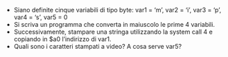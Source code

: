 - Siano definite cinque variabili di tipo byte:
  var1 = ‘m’, var2 = ‘i’, var3 = ‘p’, var4 = ‘s’, var5 = 0
- Si scriva un programma che converta in maiuscolo le prime 4 variabili.
- Successivamente, stampare una stringa utilizzando la system call 4 e copiando in $a0 l’indirizzo di var1.
- Quali sono i caratteri stampati a video? A cosa serve var5?
